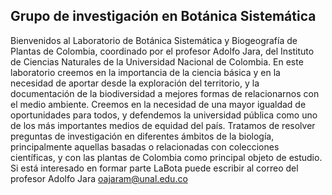 ## Grupo de investigación en Botánica Sistemática 

Bienvenidos al Laboratorio de Botánica Sistemática y Biogeografía de Plantas de Colombia, coordinado por el profesor Adolfo Jara, del Instituto de Ciencias Naturales de la Universidad Nacional de Colombia.
En este laboratorio creemos en la importancia de la ciencia básica y en la necesidad de aportar desde la exploración del territorio, y la documentación de la biodiversidad a mejores formas de relacionarnos con el medio ambiente. Creemos en la necesidad de una mayor igualdad de oportunidades para todos, y defendemos la universidad pública como uno de los más importantes medios de equidad del país.
Tratamos de resolver preguntas de investigación en diferentes ámbitos de la biología, principalmente aquellas basadas o relacionadas con colecciones científicas, y con las plantas de Colombia como principal objeto de estudio.
Si está interesado en formar parte LaBota puede escribir al correo del profesor Adolfo Jara oajaram@unal.edu.co
